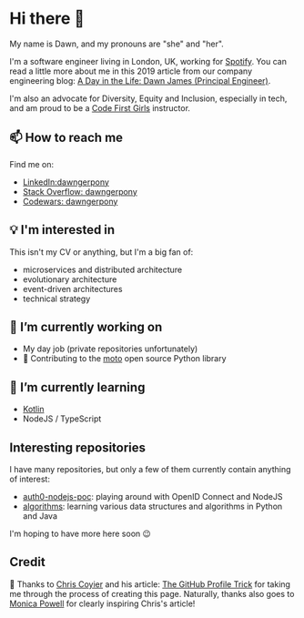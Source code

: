 # Hi there 👋

My name is Dawn, and my pronouns are "she" and "her".

I'm a software engineer living in London, UK, working for [Spotify](https://github.com/spotify/). You can read a little more about me in this 2019 article from our company engineering blog: [A Day in the Life: Dawn James (Principal Engineer)](https://medium.com/kobalt-music-group/a-day-in-the-life-dawn-james-principal-engineer-661c72836989).

I'm also an advocate for Diversity, Equity and Inclusion, especially in tech, and am proud to be a [Code First Girls](https://codefirstgirls.org.uk) instructor.

## 📫 How to reach me

Find me on:

- [LinkedIn:dawngerpony](https://www.linkedin.com/in/dawngerpony/)
- [Stack Overflow: dawngerpony](https://stackoverflow.com/users/722553/dawngerpony)
- [Codewars: dawngerpony](https://www.codewars.com/users/dawngerpony)

## :bulb: I'm interested in

This isn't my CV or anything, but I'm a big fan of:

- microservices and distributed architecture
- evolutionary architecture
- event-driven architectures
- technical strategy

## 🔭 I’m currently working on

- My day job (private repositories unfortunately)
- :snake: Contributing to the [moto](https://github.com/spulec/moto) open source Python library

## 🌱 I’m currently learning

- [Kotlin](https://kotlinlang.org/)
- NodeJS / TypeScript

## Interesting repositories

I have many repositories, but only a few of them currently contain anything of interest:

- [auth0-nodejs-poc](https://github.com/dawngerpony/auth0-nodejs-poc): playing around with OpenID Connect and NodeJS
- [algorithms](https://github.com/dawngerpony/algorithms): learning various data structures and algorithms in Python and Java

I'm hoping to have more here soon :wink:

## Credit

:raised_hands: Thanks to [Chris Coyier](https://github.com/chriscoyier) and his article: [The GitHub Profile Trick](https://css-tricks.com/the-github-profile-trick/) for taking me through the process of creating this page. Naturally, thanks also goes to [Monica Powell](https://github.com/M0nica) for clearly inspiring Chris's article!

<!--
**dawngerpony/dawngerpony** is a ✨ _special_ ✨ repository because its `README.md` (this file) appears on your GitHub profile.

Here are some ideas to get you started:

- 🔭 I’m currently working on ...
- 🌱 I’m currently learning ...
- 👯 I’m looking to collaborate on ...
- 🤔 I’m looking for help with ...
- 💬 Ask me about ...
- 📫 How to reach me: ...
- 😄 Pronouns: ...
- ⚡ Fun fact: ...
-->
